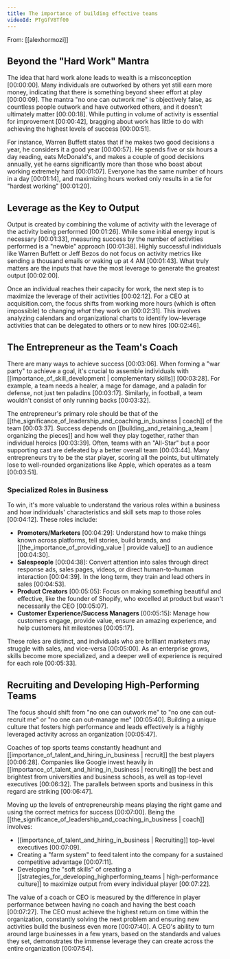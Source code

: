 ```yaml
---
title: The importance of building effective teams
videoId: PTgGfV8Tf00
---
```


From: [[alexhormozi]] <br/> 

## Beyond the "Hard Work" Mantra

The idea that hard work alone leads to wealth is a misconception <a class="yt-timestamp" data-t="00:00:00">[00:00:00]</a>. Many individuals are outworked by others yet still earn more money, indicating that there is something beyond sheer effort at play <a class="yt-timestamp" data-t="00:00:09">[00:00:09]</a>. The mantra "no one can outwork me" is objectively false, as countless people outwork and have outworked others, and it doesn't ultimately matter <a class="yt-timestamp" data-t="00:00:18">[00:00:18]</a>. While putting in volume of activity is essential for improvement <a class="yt-timestamp" data-t="00:00:42">[00:00:42]</a>, bragging about work has little to do with achieving the highest levels of success <a class="yt-timestamp" data-t="00:00:51">[00:00:51]</a>.

For instance, Warren Buffett states that if he makes two good decisions a year, he considers it a good year <a class="yt-timestamp" data-t="00:00:57">[00:00:57]</a>. He spends five or six hours a day reading, eats McDonald's, and makes a couple of good decisions annually, yet he earns significantly more than those who boast about working extremely hard <a class="yt-timestamp" data-t="00:01:07">[00:01:07]</a>. Everyone has the same number of hours in a day <a class="yt-timestamp" data-t="00:01:14">[00:01:14]</a>, and maximizing hours worked only results in a tie for "hardest working" <a class="yt-timestamp" data-t="00:01:20">[00:01:20]</a>.

## Leverage as the Key to Output

Output is created by combining the volume of activity with the leverage of the activity being performed <a class="yt-timestamp" data-t="00:01:26">[00:01:26]</a>. While some initial energy input is necessary <a class="yt-timestamp" data-t="00:01:33">[00:01:33]</a>, measuring success by the number of activities performed is a "newbie" approach <a class="yt-timestamp" data-t="00:01:38">[00:01:38]</a>. Highly successful individuals like Warren Buffett or Jeff Bezos do not focus on activity metrics like sending a thousand emails or waking up at 4 AM <a class="yt-timestamp" data-t="00:01:43">[00:01:43]</a>. What truly matters are the inputs that have the most leverage to generate the greatest output <a class="yt-timestamp" data-t="00:02:00">[00:02:00]</a>.

Once an individual reaches their capacity for work, the next step is to maximize the leverage of their activities <a class="yt-timestamp" data-t="00:02:12">[00:02:12]</a>. For a CEO at acquisition.com, the focus shifts from working more hours (which is often impossible) to changing *what* they work on <a class="yt-timestamp" data-t="00:02:31">[00:02:31]</a>. This involves analyzing calendars and organizational charts to identify low-leverage activities that can be delegated to others or to new hires <a class="yt-timestamp" data-t="00:02:46">[00:02:46]</a>.

## The Entrepreneur as the Team's Coach

There are many ways to achieve success <a class="yt-timestamp" data-t="00:03:06">[00:03:06]</a>. When forming a "war party" to achieve a goal, it's crucial to assemble individuals with [[importance_of_skill_development | complementary skills]] <a class="yt-timestamp" data-t="00:03:28">[00:03:28]</a>. For example, a team needs a healer, a mage for damage, and a paladin for defense, not just ten paladins <a class="yt-timestamp" data-t="00:03:17">[00:03:17]</a>. Similarly, in football, a team wouldn't consist of only running backs <a class="yt-timestamp" data-t="00:03:32">[00:03:32]</a>.

The entrepreneur's primary role should be that of the [[the_significance_of_leadership_and_coaching_in_business | coach]] of the team <a class="yt-timestamp" data-t="00:03:37">[00:03:37]</a>. Success depends on [[building_and_retaining_a_team | organizing the pieces]] and how well they play together, rather than individual heroics <a class="yt-timestamp" data-t="00:03:39">[00:03:39]</a>. Often, teams with an "All-Star" but a poor supporting cast are defeated by a better overall team <a class="yt-timestamp" data-t="00:03:44">[00:03:44]</a>. Many entrepreneurs try to be the star player, scoring all the points, but ultimately lose to well-rounded organizations like Apple, which operates as a team <a class="yt-timestamp" data-t="00:03:51">[00:03:51]</a>.

### Specialized Roles in Business

To win, it's more valuable to understand the various roles within a business and how individuals' characteristics and skill sets map to those roles <a class="yt-timestamp" data-t="00:04:12">[00:04:12]</a>. These roles include:

*   **Promoters/Marketers** <a class="yt-timestamp" data-t="00:04:29">[00:04:29]</a>: Understand how to make things known across platforms, tell stories, build brands, and [[the_importance_of_providing_value | provide value]] to an audience <a class="yt-timestamp" data-t="00:04:30">[00:04:30]</a>.
*   **Salespeople** <a class="yt-timestamp" data-t="00:04:38">[00:04:38]</a>: Convert attention into sales through direct response ads, sales pages, videos, or direct human-to-human interaction <a class="yt-timestamp" data-t="00:04:39">[00:04:39]</a>. In the long term, they train and lead others in sales <a class="yt-timestamp" data-t="00:04:53">[00:04:53]</a>.
*   **Product Creators** <a class="yt-timestamp" data-t="00:05:05">[00:05:05]</a>: Focus on making something beautiful and effective, like the founder of Shopify, who excelled at product but wasn't necessarily the CEO <a class="yt-timestamp" data-t="00:05:07">[00:05:07]</a>.
*   **Customer Experience/Success Managers** <a class="yt-timestamp" data-t="00:05:15">[00:05:15]</a>: Manage how customers engage, provide value, ensure an amazing experience, and help customers hit milestones <a class="yt-timestamp" data-t="00:05:17">[00:05:17]</a>.

These roles are distinct, and individuals who are brilliant marketers may struggle with sales, and vice-versa <a class="yt-timestamp" data-t="00:05:00">[00:05:00]</a>. As an enterprise grows, skills become more specialized, and a deeper well of experience is required for each role <a class="yt-timestamp" data-t="00:05:33">[00:05:33]</a>.

## Recruiting and Developing High-Performing Teams

The focus should shift from "no one can outwork me" to "no one can out-recruit me" or "no one can out-manage me" <a class="yt-timestamp" data-t="00:05:40">[00:05:40]</a>. Building a unique culture that fosters high performance and leads effectively is a highly leveraged activity across an organization <a class="yt-timestamp" data-t="00:05:47">[00:05:47]</a>.

Coaches of top sports teams constantly headhunt and [[importance_of_talent_and_hiring_in_business | recruit]] the best players <a class="yt-timestamp" data-t="00:06:28">[00:06:28]</a>. Companies like Google invest heavily in [[importance_of_talent_and_hiring_in_business | recruiting]] the best and brightest from universities and business schools, as well as top-level executives <a class="yt-timestamp" data-t="00:06:32">[00:06:32]</a>. The parallels between sports and business in this regard are striking <a class="yt-timestamp" data-t="00:06:47">[00:06:47]</a>.

Moving up the levels of entrepreneurship means playing the right game and using the correct metrics for success <a class="yt-timestamp" data-t="00:07:00">[00:07:00]</a>. Being the [[the_significance_of_leadership_and_coaching_in_business | coach]] involves:

*   [[importance_of_talent_and_hiring_in_business | Recruiting]] top-level executives <a class="yt-timestamp" data-t="00:07:09">[00:07:09]</a>.
*   Creating a "farm system" to feed talent into the company for a sustained competitive advantage <a class="yt-timestamp" data-t="00:07:11">[00:07:11]</a>.
*   Developing the "soft skills" of creating a [[strategies_for_developing_highperforming_teams | high-performance culture]] to maximize output from every individual player <a class="yt-timestamp" data-t="00:07:22">[00:07:22]</a>.

The value of a coach or CEO is measured by the difference in player performance between having no coach and having the best coach <a class="yt-timestamp" data-t="00:07:27">[00:07:27]</a>. The CEO must achieve the highest return on time within the organization, constantly solving the next problem and ensuring new activities build the business even more <a class="yt-timestamp" data-t="00:07:40">[00:07:40]</a>. A CEO's ability to turn around large businesses in a few years, based on the standards and values they set, demonstrates the immense leverage they can create across the entire organization <a class="yt-timestamp" data-t="00:07:54">[00:07:54]</a>.